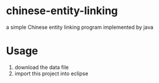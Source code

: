 # chinese-entity-linking
a simple Chinese entity linking program implemented by java

# Usage
1. download the data file
2. import this project into eclipse

